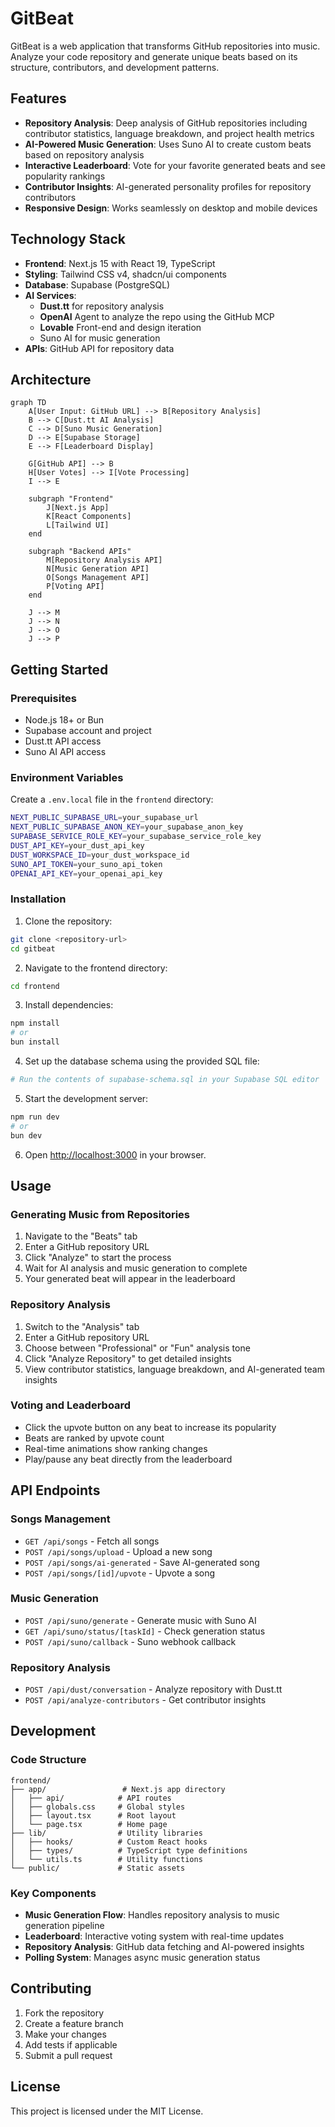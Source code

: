 # GitBeat

GitBeat is a web application that transforms GitHub repositories into music. Analyze your code repository and generate unique beats based on its structure, contributors, and development patterns.

## Features

- **Repository Analysis**: Deep analysis of GitHub repositories including contributor statistics, language breakdown, and project health metrics
- **AI-Powered Music Generation**: Uses Suno AI to create custom beats based on repository analysis
- **Interactive Leaderboard**: Vote for your favorite generated beats and see popularity rankings
- **Contributor Insights**: AI-generated personality profiles for repository contributors
- **Responsive Design**: Works seamlessly on desktop and mobile devices

## Technology Stack

- **Frontend**: Next.js 15 with React 19, TypeScript
- **Styling**: Tailwind CSS v4, shadcn/ui components
- **Database**: Supabase (PostgreSQL)
- **AI Services**: 
  - **Dust.tt** for repository analysis
  - **OpenAI** Agent to analyze the repo using the GitHub MCP
  - **Lovable** Front-end and design iteration
  - Suno AI for music generation
- **APIs**: GitHub API for repository data

## Architecture

```mermaid
graph TD
    A[User Input: GitHub URL] --> B[Repository Analysis]
    B --> C[Dust.tt AI Analysis]
    C --> D[Suno Music Generation]
    D --> E[Supabase Storage]
    E --> F[Leaderboard Display]
    
    G[GitHub API] --> B
    H[User Votes] --> I[Vote Processing]
    I --> E
    
    subgraph "Frontend"
        J[Next.js App]
        K[React Components]
        L[Tailwind UI]
    end
    
    subgraph "Backend APIs"
        M[Repository Analysis API]
        N[Music Generation API]
        O[Songs Management API]
        P[Voting API]
    end
    
    J --> M
    J --> N
    J --> O
    J --> P
```

## Getting Started

### Prerequisites

- Node.js 18+ or Bun
- Supabase account and project
- Dust.tt API access
- Suno AI API access

### Environment Variables

Create a `.env.local` file in the `frontend` directory:

```bash
NEXT_PUBLIC_SUPABASE_URL=your_supabase_url
NEXT_PUBLIC_SUPABASE_ANON_KEY=your_supabase_anon_key
SUPABASE_SERVICE_ROLE_KEY=your_supabase_service_role_key
DUST_API_KEY=your_dust_api_key
DUST_WORKSPACE_ID=your_dust_workspace_id
SUNO_API_TOKEN=your_suno_api_token
OPENAI_API_KEY=your_openai_api_key
```

### Installation

1. Clone the repository:
```bash
git clone <repository-url>
cd gitbeat
```

2. Navigate to the frontend directory:
```bash
cd frontend
```

3. Install dependencies:
```bash
npm install
# or
bun install
```

4. Set up the database schema using the provided SQL file:
```bash
# Run the contents of supabase-schema.sql in your Supabase SQL editor
```

5. Start the development server:
```bash
npm run dev
# or
bun dev
```

6. Open [http://localhost:3000](http://localhost:3000) in your browser.

## Usage

### Generating Music from Repositories

1. Navigate to the "Beats" tab
2. Enter a GitHub repository URL
3. Click "Analyze" to start the process
4. Wait for AI analysis and music generation to complete
5. Your generated beat will appear in the leaderboard

### Repository Analysis

1. Switch to the "Analysis" tab
2. Enter a GitHub repository URL
3. Choose between "Professional" or "Fun" analysis tone
4. Click "Analyze Repository" to get detailed insights
5. View contributor statistics, language breakdown, and AI-generated team insights

### Voting and Leaderboard

- Click the upvote button on any beat to increase its popularity
- Beats are ranked by upvote count
- Real-time animations show ranking changes
- Play/pause any beat directly from the leaderboard

## API Endpoints

### Songs Management
- `GET /api/songs` - Fetch all songs
- `POST /api/songs/upload` - Upload a new song
- `POST /api/songs/ai-generated` - Save AI-generated song
- `POST /api/songs/[id]/upvote` - Upvote a song

### Music Generation
- `POST /api/suno/generate` - Generate music with Suno AI
- `GET /api/suno/status/[taskId]` - Check generation status
- `POST /api/suno/callback` - Suno webhook callback

### Repository Analysis
- `POST /api/dust/conversation` - Analyze repository with Dust.tt
- `POST /api/analyze-contributors` - Get contributor insights

## Development

### Code Structure

```
frontend/
├── app/                 # Next.js app directory
│   ├── api/            # API routes
│   ├── globals.css     # Global styles
│   ├── layout.tsx      # Root layout
│   └── page.tsx        # Home page
├── lib/                # Utility libraries
│   ├── hooks/          # Custom React hooks
│   ├── types/          # TypeScript type definitions
│   └── utils.ts        # Utility functions
└── public/             # Static assets
```

### Key Components

- **Music Generation Flow**: Handles repository analysis to music generation pipeline
- **Leaderboard**: Interactive voting system with real-time updates
- **Repository Analysis**: GitHub data fetching and AI-powered insights
- **Polling System**: Manages async music generation status

## Contributing

1. Fork the repository
2. Create a feature branch
3. Make your changes
4. Add tests if applicable
5. Submit a pull request

## License

This project is licensed under the MIT License.